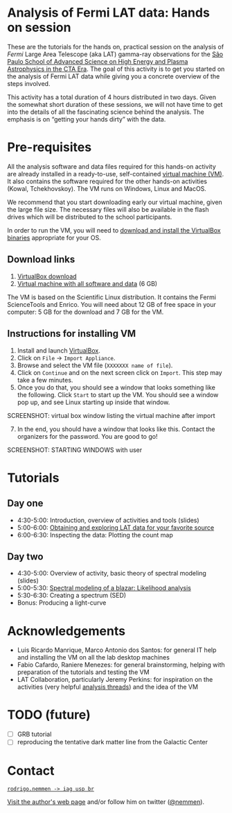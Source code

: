 Analysis of Fermi LAT data: Hands on session
==============================================

These are the tutorials for the hands on, practical session on the analysis of *Fermi* Large Area Telescope (aka LAT) gamma-ray observations for the [São Paulo School of Advanced Science on High Energy and Plasma Astrophysics in the CTA Era](http://www.astro.iag.usp.br/~highenastro/). The goal of this activity is to get you started on the analysis of Fermi LAT data while giving you a concrete overview of the steps involved. 

This activity has a total duration of 4 hours distributed in two days. Given the somewhat short duration of these sessions, we will not have time to get into the details of all the fascinating science behind the analysis. The emphasis is on “getting your hands dirty” with the data. 

# Pre-requisites

All the analysis software and data files required for this hands-on activity are already installed in a ready-to-use, self-contained [virtual machine (VM)](https://en.wikipedia.org/wiki/Virtual_machine). It also contains the software required for the other hands-on activities (Kowal, Tchekhovskoy). The VM runs on Windows, Linux and MacOS.

We recommend that you start downloading early our virtual machine, given the large file size. The necessary files will also be available in the flash drives which will be distributed to the school participants.   

In order to run the VM, you will need to [download and install the VirtualBox binaries](https://www.virtualbox.org/wiki/Downloads) appropriate for your OS. 

## Download links

1. [VirtualBox download](https://www.virtualbox.org/wiki/Downloads)
2. [Virtual machine with all software and data]() (6 GB)

The VM is based on the Scientific Linux distribution. It contains the Fermi ScienceTools and Enrico. You will need about 12 GB of free space in your computer: 5 GB for the download and 7 GB for the VM.

## Instructions for installing VM

1. Install and launch [VirtualBox](https://www.virtualbox.org/wiki/Downloads).
3. Click on `File` -> `Import Appliance`.
4. Browse and select the VM file (`XXXXXXX name of file`).
5. Click on `Continue` and on the next screen click on `Import`. This step may take a few minutes.
6. Once you do that, you should see a window that looks something like the following. Click `Start` to start up the VM. You should see a window pop up, and see Linux starting up inside that window.

SCREENSHOT: virtual box window listing the virtual machine after import

7. In the end, you should have a window that looks like this. Contact the organizers for the password. You are good to go!

SCREENSHOT: STARTING WINDOWS with user



# Tutorials

## Day one

- 4:30-5:00: Introduction, overview of activities and tools (slides)
- 5:00-6:00: [Obtaining and exploring LAT data for your favorite source](./day01.md)
- 6:00-6:30: Inspecting the data: Plotting the count map

## Day two

- 4:30-5:00: Overview of activity, basic theory of spectral modeling (slides)
- 5:00-5:30: [Spectral modeling of a blazar: Likelihood analysis](./day02.md)
- 5:30-6:30: Creating a spectrum (SED)
- Bonus: Producing a light-curve

# Acknowledgements

- Luis Ricardo Manrique, Marco Antonio dos Santos: for general IT help and installing the VM on all the lab desktop machines
- Fabio Cafardo, Raniere Menezes: for general brainstorming, helping with preparation of the tutorials and testing the VM
- LAT Collaboration, particularly Jeremy Perkins: for inspiration on the activities (very helpful [analysis threads](https://fermi.gsfc.nasa.gov/ssc/data/analysis/scitools/)) and the idea of the VM

# TODO (future)

- [ ] GRB tutorial
- [ ] reproducing the tentative dark matter line from the Galactic Center

# Contact 

[`rodrigo.nemmen -> iag usp br`](http://rodrigonemmen.com/contact)

[Visit the author's web page](http://rodrigonemmen.com/) and/or follow him on twitter ([@nemmen](https://twitter.com/nemmen)).